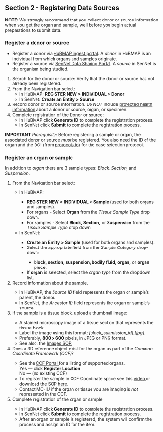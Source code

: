 ## Section 2 - Registering Data Sources
**NOTE:** We strongly recommend that you collect donor or source information when you get the organ and sample, well before you begin actual preparations to submit data.

### Register a donor or source
  - Register a donor via <a href="http://ingest.hubmapconsortium.org">HuBMAP ingest portal</a>. A <em>donor</em> in HuBMAP is an individual from which organs and samples originate.
  - Register a source via <a href="https://data.sennetconsortium.org/search">SenNet Data Sharing Portal</a>. A <em>source</em> in SenNet is the organism being studied.
  1. Search for the donor or source: Verify that the donor or source has not already been registered.
  2. From the Navigation bar select:
     - In HuBMAP: <b>REGISTER NEW > INDIVIDUAL > Donor</b>
     - In SenNet: <b>Create an Entity > Source</b>
  3. Record donor or source information. Do <em>NOT</em> include <a href="https://ingest.hubmapconsortium.org/new/donor">protected health information</a> about a donor or source, organ, or specimen.
  4. Complete registration of the Donor or source:
     - In HuBMAP click <b>Generate ID</b> to complete the registration process.
     - In SenNet click <b>Submit</b> to complete the registration process.</li>

<b>IMPORTANT</b> <em>Prerequisite:</em> Before registering a sample or organ, the associated donor or source <em>must</em> be registered. You also need the ID of the organ and the DOI (from <a href="http://protocols.io">protocols.io</a>) for the case selection protocol.
  
### Register an organ or sample
In addition to <em>organ</em> there are 3 sample types: <em>Block, Section,</em> and <em>Suspension</em>.
  <ol>
    <li> From the Navigation bar select:</li>
    <ul>
      <li>In HuBMAP:</li>
      <ul>
        <li> <b>REGISTER NEW > INDIVIDUAL > Sample</b> (used for both organs and samples).</li>
        <li> For organs - Select <b>Organ</b> from the <em>Tissue Sample Type</em> drop down. </li>
        <li> For samples - Select <b>Block, Section,</b> or <b>Suspension</b> from the <em>Tissue Sample Type</em> drop down</li>
      </ul>
      <li>In SenNet:</li>
      <ul>
        <li> <b>Create an Entity > Sample</b> (used for both organs and samples).</li>
        <li> Select the appropriate field from the <em>Sample Category</em> drop-down:</li>
        <ul> 
          <li> <b>block, section, suspension, bodily fluid, organ,</b> or <b>organ piece</b>.</li>
        </ul>
        <li> If <strong>organ</strong> is selected, select the <em>organ type</em> from the dropdown list.</li>
      </ul>
    </ul>
    <li> Record information about the sample. </li>
    <ul> 
      <li> In HuBMAP, the <em>Source ID</em> field represents the organ or sample’s parent, the donor.</li>
      <li> In SenNet, the <em>Ancestor ID</em> field represents the organ or sample’s source.</li>
    </ul>
    <li> If the sample is a tissue block, upload a thumbnail image: </li>
    <ul> 
      <li> A stained microscopy image of a tissue section that represents the tissue block. </li> 
      <li> Label the image using this format: <em>[block_submission_id].[jpg]</em>. </li> 
      <li> Preferably, <b>800 x 600</b> pixels, in JPEG or PNG format. </li> 
      <li> See also: the <a href="https://docs.google.com/document/d/1swtxxF9z8Llnptqk4eNvgDpYUwDrViI78KbRI3b1jXg/edit#heading=h.cd53uti4az4">Images SOP. </a></li>
    </ul>
    <li> Does a 3D reference object exist for the organ as part of the <em>Common Coordinate Framework (CCF)</em>? </li> 
    <ul> 
      <li> See the <a href="https://hubmapconsortium.github.io/ccf/pages/ccf-3d-reference-library.html"> CCF Portal </a> for a listing of supported organs.</li>
      Yes — click <b>Register Location</b><br>
      No — (no existing CCF)
      <li> To register the sample in CCF Coordinate space see this <a href="https://www.youtube.com/watch?v=142hGer4xvU"> video </a> or download the SOP <a href="https://doi.org/10.5281/zenodo.5575776">here</a>. </li> 
      <li> Contact <a href="infoccf@indiana.edu"> MC-IU </a> if the organ or tissue you are imaging is <em>not</em> represented in the CCF.</li>
    </ul>
    <li> Complete registration of the organ or sample</li>
    <ul>
      <li> In HuBMAP click <b>Generate ID</b> to complete the registration process.</li>
      <li> In SenNet click <b>Submit</b> to complete the registration process.</li>
      <li> After an organ or sample is registered, the system will confirm the process and assign an ID for the item.</li>
    </ul>
  </ol>

